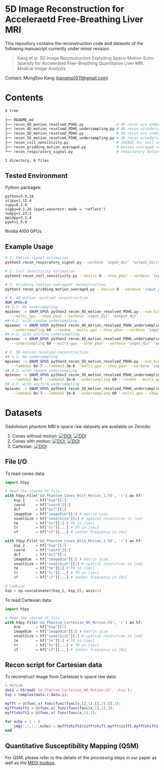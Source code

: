 # 5D Image Reconstruction for Acceleraetd Free-Breathing Liver MRI

This repository contains the reconstruction code and datasets of the following manuscript currently under minor revision.

> Kang et al. 5D Image Reconstruction Exploiting Space-Motion-Echo Sparsity for Accelerated Free-Breathing Quantitative Liver MRI. <em>Medical Image Analysis</em>.

Contact: MungSoo Kang (<kangms0511@gmail.com>)

# Contents
```bash
$ tree
.
├── README.md
├── recon_4D_motion_resolved_PDHG.py               # 4D recon w/o undersampling
├── recon_4D_motion_resolved_PDHG_undersampling.py # 4D recon w/undersampling
├── recon_5D_motion_resolved_PDHG.py               # 5D recon w/o undersampling
├── recon_5D_motion_resolved_PDHG_undersampling.py # 5D recon w/undersampling
├── recon_coil_sensitivity.py                      # JSENSE for coil sensitivity estimation
├── recon_gridding_motion_averaged.py              # motion averaged recon
└── recon_respiratory_signal.py                    # respiratory motion estimation

1 directory, 8 files
```

## Tested Environment

Python packages:
```
python=3.9.18
scipy=1.11.4
cupy=8.3.0
sigpy=0.1.26 (pywt.waverecn: mode = 'reflect') 
numpy=1.23.1
mpi4py=3.1.4
pywt=1.5.0
```
Nvidia A100 GPUs 

## Example Usage

```bash
# 1. Motion signal estimation
python3 recon_respiratory_signal.py --verbose 'input_dir' 'output_dir/resp'

# 2. Coil sensitivity estimation
python3 recon_coil_sensitivity.py --device 0 --show_pbar --verbose 'input_dir' 'output_dir/mps'

# 3. Gridding (motion-averaged) reconstruction
python3 recon_gridding_motion_averaged.py --device 0 --verbose 'input_dir' 'output_dir'

# 4. 4D motion resolved reconstruction
NUM_GPUS=4
## 4.1. No undersampling
mpiexec -n $NUM_GPUS python3 recon_4D_motion_resolved_PDHG.py --num_bins 4 --lambda1 1e-6 \
   --multi_gpu --show_pbar --verbose 'input_dir' 'output_dir'
## 4.2. with random undersampling
mpiexec -n $NUM_GPUS python3 recon_4D_motion_resolved_PDHG_undersampling.py --num_bins 4 --lambda1 1e-6 \
   --undersampling 60 --random --multi_gpu --show_pbar --verbose 'input_dir' 'output_dir'
## 4.3. with uniform undersampling
mpiexec -n $NUM_GPUS python3 recon_4D_motion_resolved_PDHG_undersampling.py --num_bins 4 --lambda1 1e-6 \
   --undersampling 60 --multi_gpu --show_pbar --verbose 'input_dir' 'output_dir'

# 5. 5D motion resolved reconstruction
## 4.1. No undersampling
mpiexec -n $NUM_GPUS python3 recon_5D_motion_resolved_PDHG.py --num_bins 4 --lambda1 1e-6 \
   --lambda2 8e-7 --lambda3 3e-6 --multi_gpu --show_pbar --verbose 'input_dir' 'output_dir'
## 4.2. with random undersampling
mpiexec -n $NUM_GPUS python3 recon_5D_motion_resolved_PDHG_undersampling.py --num_bins 4 --lambda1 1e-6 \
   --lambda2 8e-7 --lambda3 3e-6 --undersampling 60 --random --multi_gpu --show_pbar --verbose 'input_dir' 'output_dir'
## 4.3. with uniform undersampling
mpiexec -n $NUM_GPUS python3 recon_5D_motion_resolved_PDHG_undersampling.py --num_bins 4 --lambda1 1e-6 \
   --lambda2 8e-7 --lambda3 3e-6 --undersampling 60 --multi_gpu --show_pbar --verbose 'input_dir' 'output_dir'
```

# Datasets

Gadolinium phantom MRI k-space raw datasets are available on Zenodo:

1. Cones without motion: [![DOI](https://zenodo.org/badge/DOI/10.5281/zenodo.14707963.svg)](https://doi.org/10.5281/zenodo.14707963), [![DOI](https://zenodo.org/badge/DOI/10.5281/zenodo.14707967.svg)](https://doi.org/10.5281/zenodo.14707967)
2. Cones with motion: [![DOI](https://zenodo.org/badge/DOI/10.5281/zenodo.14691117.svg)](https://doi.org/10.5281/zenodo.14691117), [![DOI](https://zenodo.org/badge/DOI/10.5281/zenodo.14691162.svg)](https://doi.org/10.5281/zenodo.14691162)
3. Cartesian: [![DOI](https://zenodo.org/badge/DOI/10.5281/zenodo.14691167.svg)](https://doi.org/10.5281/zenodo.14691167)

## File I/O

To read cones data:
```python
import h5py

# Read the stored h5 file
with h5py.File('Gd_Phantom_Cones_With_Motion_1.h5', 'r') as hf:
    ksp_1     = hf["ksp"][:]
    coord     = hf["coord"][:]
    dcf       = hf["dcf"][:]
    imageDim  = hf["imageDim"][:] # matrix size
    voxelSize = hf["voxelSize"][:] # spatial resolution in [cm]
    te        = hf["te"][:] # TE in [sec]
    tr        = hf["tr"][...] # TR in [sec]
    cf        = hf["cf"][...] # center frequency in [Hz] 

with h5py.File('Gd_Phantom_Cones_With_Motion_2.h5', 'r') as hf:
    ksp_2     = hf["ksp"][:]
    coord     = hf["coord"][:]
    dcf       = hf["dcf"][:]
    imageDim  = hf["imageDim"][:] # matrix size
    voxelSize = hf["voxelSize"][:] # spatial resolution in [cm]
    te        = hf["te"][:] # TE in [sec]
    tr        = hf["tr"][...] # TR in [sec]
    cf        = hf["cf"][...] # center frequency in [Hz] 

# Combine
ksp = np.concatenate((ksp_1, ksp_2), axis=1)
```

To read Cartesian data:
```python
import h5py

# Read the stored h5 file
with h5py.File('Gd_Phantom_Cartesian_WO_Motion.h5', 'r') as hf:
    ksp       = hf["ksp"][:]
    imageDim  = hf["imageDim"][:] # matrix size
    voxelSize = hf["voxelSize"][:] # spatial resolution in [cm]
    te        = hf["te"][:] # TE in [sec]
    tr        = hf["tr"][...] # TR in [sec]
    cf        = hf["cf"][...] # center frequency in [Hz] 
```

## Recon script for Cartesian data

To reconstruct image from Cartesian k-space raw data:
```matlab
% MATLAB
data = h5read('Gd_Phantom_Cartesian_WO_Motion.h5','/ksp');
ksp = complex(data.r,data.i);

myfft = @(func,x) func(func(func(x,[],1),[],2),[],3);
myfftshift1 = @(func,x) func(func(func(x,1),2),3);
myfftshift2 = @(func,x) func(func(x,1),2);

for echo = 1 : 6
    img(:,:,:,:,echo) = myfftshift2(@ifftshift,myfft(@ifft,myfftshift1(@fftshift,ksp(:,:,:,:,echo))));
end
```

## Quantitative Susceptibility Mapping (QSM)

For QSM, please refer to the details of the processing steps in our paper as well as the [MEDI toolbox](https://pre.weill.cornell.edu/mri/pages/qsm.html).
